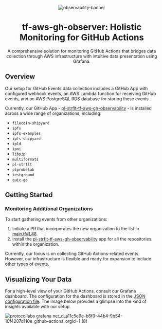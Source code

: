 <div align="center">

![observability-banner](https://github.com/pl-strflt/tf-aws-gh-observer/assets/6688074/77b35ed7-63dd-49a5-b549-51b46f1d3a6b)

  
# tf-aws-gh-observer: Holistic Monitoring for GitHub Actions

A comprehensive solution for monitoring GitHub Actions that bridges data collection through AWS infrastructure with intuitive data presentation using Grafana.
  
</div>

## Overview

Our setup for GitHub Events data collection includes a GitHub App with configured webhook events, an AWS Lambda function for receiving GitHub events, and an AWS PostgreSQL RDS database for storing these events.

Currently, our GitHub App - [pl-strflt-tf-aws-gh-observability](https://github.com/apps/pl-strflt-tf-aws-gh-observability) - is installed across a wide range of organizations, including:
- `filecoin-shipyard`
- `ipfs`
- `ipfs-examples`
- `ipfs-shipyard`
- `ipld`
- `ipni`
- `libp2p`
- `multiformats`
- `pl-strflt`
- `plprobelab`
- `testground`
- `quic-go`

## Getting Started

### Monitoring Additional Organizations

To start gathering events from other organizations:

1. Initiate a PR that incorporates the new organization to the list in [main.tf#L48](https://github.com/pl-strflt/tf-aws-gh-observer/blob/main/main.tf#L48).
2. Install the [pl-strflt-tf-aws-gh-observability](https://github.com/apps/pl-strflt-tf-aws-gh-observability) app for all the repositories within the organization.

Currently, our focus is on collecting GitHub Actions-related events. However, our infrastructure is flexible and ready for expansion to include other types of events.

## Visualizing Your Data

For a high-level view of your GitHub Actions, consult our Grafana dashboard. The configuration for the dashboard is stored in the [JSON configuration file](GitHub%20Actions-1685974370939.json). The image below provides a glimpse into the kind of insights available with our setup.

![protocollabs grafana net_d_a11c5e9e-b6f0-44b4-9b54-10f4207d110e_github-actions_orgId=1 (8)](https://github.com/pl-strflt/tf-aws-gh-observer/assets/6688074/bd59095d-3887-4545-8f5f-9a943c2aa51c)
